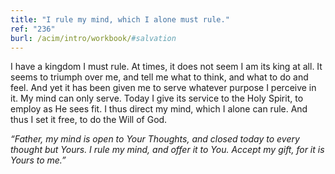 ```yaml
---
title: "I rule my mind, which I alone must rule."
ref: "236"
burl: /acim/intro/workbook/#salvation
---
```


I have a kingdom I must rule. At times, it does not seem I am its king
at all. It seems to triumph over me, and tell me what to think, and what
to do and feel. And yet it has been given me to serve whatever purpose I
perceive in it. My mind can only serve. Today I give its service to the
Holy Spirit, to employ as He sees fit. I thus direct my mind, which I
alone can rule. And thus I set it free, to do the Will of God.

*“Father, my mind is open to Your Thoughts, and closed today to every
thought but Yours. I rule my mind, and offer it to You. Accept my gift,
for it is Yours to me.”*

